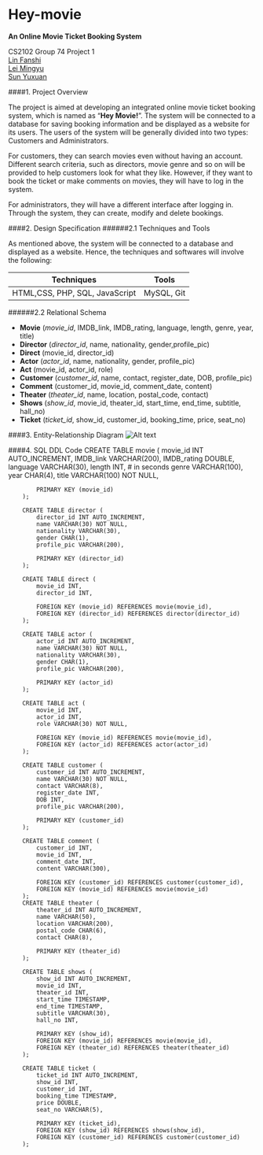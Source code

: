 Hey-movie
=========
**An Online Movie Ticket Booking System**

CS2102 Group 74 Project 1  
[Lin Fanshi](https://github.com/fanshicomic)  
[Lei Mingyu](https://github.com/lozy219)  
[Sun Yuxuan](https://github.com/VIN-S)  


####1. Project Overview

The project is aimed at developing an integrated online movie ticket booking system, which is named as “**Hey Movie!**”. The system will be connected to a database for saving booking information and be displayed as a website for its users. The users of the system will be generally divided into two types: Customers and Administrators.

For customers, they can search movies even without having an account. Different search criteria, such as directors, movie genre and so on will be provided to help customers look for what they like. However, if they want to book the ticket or make comments on movies, they will have to log in the system. 

For administrators, they will have a different interface after logging in. Through the system, they can create, modify and delete bookings.


####2. Design Specification
######2.1 Techniques and Tools 

As mentioned above, the system will be connected to a database and displayed as a website. Hence, the techniques and softwares will involve the following:

Techniques                     | Tools      | 
------------------------------ | ---------- | 
HTML,CSS, PHP, SQL, JavaScript | MySQL, Git |

######2.2 Relational Schema

* **Movie** (*movie_id*, IMDB_link, IMDB_rating, language, length, genre, year, title)
* **Director** (*director_id*, name, nationality, gender,profile_pic)
* **Direct** (movie_id, director_id)
* **Actor** (*actor_id*, name, nationality, gender, profile_pic)
* **Act** (movie_id, actor_id, role)
* **Customer** (*customer_id*, name, contact, register_date, DOB, profile_pic)
* **Comment** (customer_id, movie_id, comment_date, content)
* **Theater** (*theater_id*, name, location, postal_code, contact)
* **Shows** (*show_id*, movie_id, theater_id, start_time, end_time, subtitle, hall_no)
* **Ticket** (*ticket_id*, show_id, customer_id, booking_time, price, seat_no)



####3. Entity-Relationship Diagram
![Alt text](http://oi59.tinypic.com/167p954.jpg "ER diagram")



####4. SQL DDL Code
      CREATE TABLE movie (
			movie_id INT AUTO_INCREMENT, 
			IMDB_link VARCHAR(200),
			IMDB_rating DOUBLE,
			language VARCHAR(30),
			length INT, # in seconds
			genre VARCHAR(100),
			year CHAR(4),
			title VARCHAR(100) NOT NULL,

			PRIMARY KEY (movie_id)
		);

		CREATE TABLE director (
			director_id INT AUTO_INCREMENT,
			name VARCHAR(30) NOT NULL,
			nationality VARCHAR(30),
			gender CHAR(1),
			profile_pic VARCHAR(200),

			PRIMARY KEY (director_id)
		);

		CREATE TABLE direct (
			movie_id INT,
			director_id INT,

			FOREIGN KEY (movie_id) REFERENCES movie(movie_id),
			FOREIGN KEY (director_id) REFERENCES director(director_id)
		);

		CREATE TABLE actor (
			actor_id INT AUTO_INCREMENT,
			name VARCHAR(30) NOT NULL,
			nationality VARCHAR(30),
			gender CHAR(1),
			profile_pic VARCHAR(200),

			PRIMARY KEY (actor_id)
		);

		CREATE TABLE act (
			movie_id INT,
			actor_id INT,
			role VARCHAR(30) NOT NULL,

			FOREIGN KEY (movie_id) REFERENCES movie(movie_id),
			FOREIGN KEY (actor_id) REFERENCES actor(actor_id)
		);

		CREATE TABLE customer (
			customer_id INT AUTO_INCREMENT,
			name VARCHAR(30) NOT NULL,
			contact VARCHAR(8),
			register_date INT,
			DOB INT,
			profile_pic VARCHAR(200),

			PRIMARY KEY (customer_id)
		); 

		CREATE TABLE comment (
			customer_id INT,
			movie_id INT,
			comment_date INT,
			content VARCHAR(300),

			FOREIGN KEY (customer_id) REFERENCES customer(customer_id),
			FOREIGN KEY (movie_id) REFERENCES movie(movie_id)
		);
		CREATE TABLE theater (
			theater_id INT AUTO_INCREMENT,
			name VARCHAR(50),
			location VARCHAR(200),
			postal_code CHAR(6),
			contact CHAR(8),

			PRIMARY KEY (theater_id)
		);

		CREATE TABLE shows (
			show_id INT AUTO_INCREMENT,
			movie_id INT,
			theater_id INT,
			start_time TIMESTAMP,
			end_time TIMESTAMP,
			subtitle VARCHAR(30),
			hall_no INT,

			PRIMARY KEY (show_id),
			FOREIGN KEY (movie_id) REFERENCES movie(movie_id),
			FOREIGN KEY (theater_id) REFERENCES theater(theater_id)
		);

		CREATE TABLE ticket (
			ticket_id INT AUTO_INCREMENT,
			show_id INT,
			customer_id INT,
			booking_time TIMESTAMP,
			price DOUBLE,
			seat_no VARCHAR(5),

			PRIMARY KEY (ticket_id),
			FOREIGN KEY (show_id) REFERENCES shows(show_id),
			FOREIGN KEY (customer_id) REFERENCES customer(customer_id)
		);

